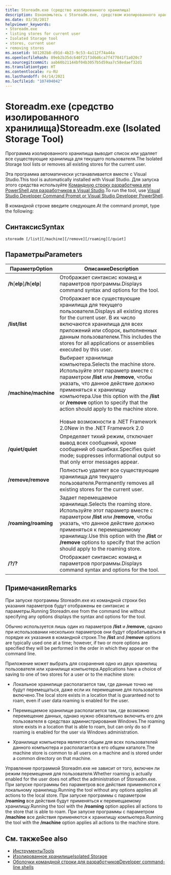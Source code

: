 ```yaml
---
title: Storeadm.exe (средство изолированного хранилища)
description: Ознакомьтесь с Storeadm.exe, средством изолированного хранилища. С его помощью можно получить список или удалить все существующие хранилища для текущего пользователя.
ms.date: 03/30/2017
helpviewer_keywords:
- Storeadm.exe
- listing stores for current user
- Isolated Storage tool
- stores, current user
- removing stores
ms.assetid: b81202b8-d91d-4b23-9c53-4a112f74a44a
ms.openlocfilehash: 89eb2b35dc640f21f3d6d6ca7f477841f1a020c7
ms.sourcegitcommit: aab60b21144bf04b3057b5d59aa7c58edaef32d1
ms.translationtype: HT
ms.contentlocale: ru-RU
ms.lasthandoff: 04/14/2021
ms.locfileid: "107494042"
---
```

# <a name="storeadmexe-isolated-storage-tool"></a><span data-ttu-id="2e495-104">Storeadm.exe (средство изолированного хранилища)</span><span class="sxs-lookup"><span data-stu-id="2e495-104">Storeadm.exe (Isolated Storage Tool)</span></span>

<span data-ttu-id="2e495-105">Программа изолированного хранилища выводит список или удаляет все существующие хранилища для текущего пользователя.</span><span class="sxs-lookup"><span data-stu-id="2e495-105">The Isolated Storage tool lists or removes all existing stores for the current user.</span></span>  
  
 <span data-ttu-id="2e495-106">Эта программа автоматически устанавливается вместе с Visual Studio.</span><span class="sxs-lookup"><span data-stu-id="2e495-106">This tool is automatically installed with Visual Studio.</span></span> <span data-ttu-id="2e495-107">Для запуска этого средства используйте [Командную строку разработчика или PowerShell для разработчиков в Visual Studio](/visualstudio/ide/reference/command-prompt-powershell).</span><span class="sxs-lookup"><span data-stu-id="2e495-107">To run the tool, use [Visual Studio Developer Command Prompt or Visual Studio Developer PowerShell](/visualstudio/ide/reference/command-prompt-powershell).</span></span>
  
 <span data-ttu-id="2e495-108">В командной строке введите следующее.</span><span class="sxs-lookup"><span data-stu-id="2e495-108">At the command prompt, type the following:</span></span>  
  
## <a name="syntax"></a><span data-ttu-id="2e495-109">Синтаксис</span><span class="sxs-lookup"><span data-stu-id="2e495-109">Syntax</span></span>  
  
```console  
storeadm [/list][/machine][/remove][/roaming][/quiet]  
```  
  
## <a name="parameters"></a><span data-ttu-id="2e495-110">Параметры</span><span class="sxs-lookup"><span data-stu-id="2e495-110">Parameters</span></span>  
  
|<span data-ttu-id="2e495-111">Параметр</span><span class="sxs-lookup"><span data-stu-id="2e495-111">Option</span></span>|<span data-ttu-id="2e495-112">Описание</span><span class="sxs-lookup"><span data-stu-id="2e495-112">Description</span></span>|  
|------------|-----------------|  
|<span data-ttu-id="2e495-113">**/h**[**elp**]</span><span class="sxs-lookup"><span data-stu-id="2e495-113">**/h**[**elp**]</span></span>|<span data-ttu-id="2e495-114">Отображает синтаксис команд и параметров программы.</span><span class="sxs-lookup"><span data-stu-id="2e495-114">Displays command syntax and options for the tool.</span></span>|  
|<span data-ttu-id="2e495-115">**/list**</span><span class="sxs-lookup"><span data-stu-id="2e495-115">**/list**</span></span>|<span data-ttu-id="2e495-116">Отображает все существующие хранилища для текущего пользователя.</span><span class="sxs-lookup"><span data-stu-id="2e495-116">Displays all existing stores for the current user.</span></span> <span data-ttu-id="2e495-117">В их число включаются хранилища для всех приложений или сборок, выполненных данным пользователем.</span><span class="sxs-lookup"><span data-stu-id="2e495-117">This includes the stores for all applications or assemblies executed by this user.</span></span>|  
|<span data-ttu-id="2e495-118">**/machine**</span><span class="sxs-lookup"><span data-stu-id="2e495-118">**/machine**</span></span>|<span data-ttu-id="2e495-119">Выбирает хранилище компьютера.</span><span class="sxs-lookup"><span data-stu-id="2e495-119">Selects the machine store.</span></span> <span data-ttu-id="2e495-120">Используйте этот параметр вместе с параметром **/list** или **/remove**, чтобы указать, что данное действие должно применяться к хранилищу компьютера.</span><span class="sxs-lookup"><span data-stu-id="2e495-120">Use this option with the **/list** or **/remove** option to specify that the action should apply to the machine store.</span></span><br /><br /> <span data-ttu-id="2e495-121">Новые возможности в .NET Framework 2.0</span><span class="sxs-lookup"><span data-stu-id="2e495-121">New in the .NET Framework 2.0</span></span>|  
|<span data-ttu-id="2e495-122">**/quiet**</span><span class="sxs-lookup"><span data-stu-id="2e495-122">**/quiet**</span></span>|<span data-ttu-id="2e495-123">Определяет тихий режим, отключает вывод всех сообщений, кроме сообщений об ошибках.</span><span class="sxs-lookup"><span data-stu-id="2e495-123">Specifies quiet mode; suppresses informational output so that only error messages appear.</span></span>|  
|<span data-ttu-id="2e495-124">**/remove**</span><span class="sxs-lookup"><span data-stu-id="2e495-124">**/remove**</span></span>|<span data-ttu-id="2e495-125">Полностью удаляет все существующие хранилища для текущего пользователя.</span><span class="sxs-lookup"><span data-stu-id="2e495-125">Permanently removes all existing stores for the current user.</span></span>|  
|<span data-ttu-id="2e495-126">**/roaming**</span><span class="sxs-lookup"><span data-stu-id="2e495-126">**/roaming**</span></span>|<span data-ttu-id="2e495-127">Задает перемещаемое хранилище.</span><span class="sxs-lookup"><span data-stu-id="2e495-127">Selects the roaming store.</span></span> <span data-ttu-id="2e495-128">Используйте этот параметр вместе с параметром **/list** или **/remove**, чтобы указать, что данное действие должно применяться к перемещаемому хранилищу.</span><span class="sxs-lookup"><span data-stu-id="2e495-128">Use this option with the **/list** or **/remove** options to specify that the action should apply to the roaming store.</span></span>|  
|<span data-ttu-id="2e495-129">**/?**</span><span class="sxs-lookup"><span data-stu-id="2e495-129">**/?**</span></span>|<span data-ttu-id="2e495-130">Отображает синтаксис команд и параметров программы.</span><span class="sxs-lookup"><span data-stu-id="2e495-130">Displays command syntax and options for the tool.</span></span>|  
  
## <a name="remarks"></a><span data-ttu-id="2e495-131">Примечания</span><span class="sxs-lookup"><span data-stu-id="2e495-131">Remarks</span></span>  

 <span data-ttu-id="2e495-132">При запуске программы Storeadm.exe из командной строки без указания параметров будут отображены ее синтаксис и параметры.</span><span class="sxs-lookup"><span data-stu-id="2e495-132">Running Storeadm.exe from the command line without specifying any options displays the syntax and options for the tool.</span></span>  
  
 <span data-ttu-id="2e495-133">Обычно используется лишь один из параметров **/list** и **/remove**, однако при использовании нескольких параметров они будут обрабатываться в порядке их указания в командной строке.</span><span class="sxs-lookup"><span data-stu-id="2e495-133">The **/list** and **/remove** options are typically used one at a time; however, if two or more options are specified they will be performed in the order in which they appear on the command line.</span></span>  
  
 <span data-ttu-id="2e495-134">Приложение может выбрать для сохранения одно из двух хранилищ пользователя или хранилище компьютера.</span><span class="sxs-lookup"><span data-stu-id="2e495-134">Applications have a choice of saving to one of two stores for a user or to the machine store:</span></span>  
  
- <span data-ttu-id="2e495-135">Локальное хранилище располагается там, где данные точно не будут перемещаться, даже если их перемещение для пользователя включено.</span><span class="sxs-lookup"><span data-stu-id="2e495-135">The local store exists in a location that is guaranteed not to roam, even if user data roaming is enabled for the user.</span></span>  
  
- <span data-ttu-id="2e495-136">Перемещаемое хранилище располагается там, где возможно перемещение данных, однако нужно обязательно включить его для пользователя в средствах администрирования Windows.</span><span class="sxs-lookup"><span data-stu-id="2e495-136">The roaming store exists in a location that is able to roam, but can only do so if roaming is enabled for the user via Windows administration.</span></span>  
  
- <span data-ttu-id="2e495-137">Хранилище компьютера является общим для всех пользователей данного компьютера и располагается в его общем каталоге.</span><span class="sxs-lookup"><span data-stu-id="2e495-137">The machine store is common to all users on a machine and is stored under a common directory on that machine.</span></span>
  
<span data-ttu-id="2e495-138">Управление программой Storeadm.exe не зависит от того, включен ли режим перемещения для пользователя.</span><span class="sxs-lookup"><span data-stu-id="2e495-138">Whether roaming is actually enabled for the user does not affect the administration of Storeadm.exe.</span></span> <span data-ttu-id="2e495-139">При запуске программы без параметров все действия применяются к локальному хранилищу.</span><span class="sxs-lookup"><span data-stu-id="2e495-139">Running the tool without any options applies all actions to the local store.</span></span> <span data-ttu-id="2e495-140">При запуске программы с параметром **/roaming** все действия будут применяться к перемещаемому хранилищу.</span><span class="sxs-lookup"><span data-stu-id="2e495-140">Running the tool with the **/roaming** option applies all actions to the store that is able to roam.</span></span> <span data-ttu-id="2e495-141">При запуске программы с параметром **/machine** все действия применяются к хранилищу компьютера.</span><span class="sxs-lookup"><span data-stu-id="2e495-141">Running the tool with the **/machine** option applies all actions to the machine store.</span></span>  
  
## <a name="see-also"></a><span data-ttu-id="2e495-142">См. также</span><span class="sxs-lookup"><span data-stu-id="2e495-142">See also</span></span>

- [<span data-ttu-id="2e495-143">Инструменты</span><span class="sxs-lookup"><span data-stu-id="2e495-143">Tools</span></span>](index.md)
- [<span data-ttu-id="2e495-144">Изолированное хранилище</span><span class="sxs-lookup"><span data-stu-id="2e495-144">Isolated Storage</span></span>](../../standard/io/isolated-storage.md)
- [<span data-ttu-id="2e495-145">Оболочки командной строки для разработчиков</span><span class="sxs-lookup"><span data-stu-id="2e495-145">Developer command-line shells</span></span>](/visualstudio/ide/reference/command-prompt-powershell)

